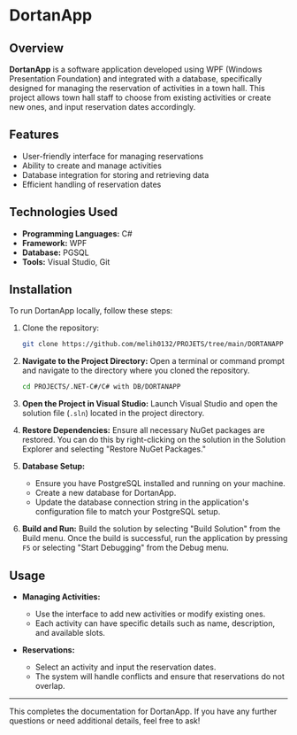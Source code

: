 # DortanApp

## Overview

**DortanApp** is a software application developed using WPF (Windows Presentation Foundation) and integrated with a database, specifically designed for managing the reservation of activities in a town hall. This project allows town hall staff to choose from existing activities or create new ones, and input reservation dates accordingly.

## Features

- User-friendly interface for managing reservations
- Ability to create and manage activities
- Database integration for storing and retrieving data
- Efficient handling of reservation dates

## Technologies Used

- **Programming Languages:** C#
- **Framework:** WPF
- **Database:** PGSQL
- **Tools:** Visual Studio, Git

## Installation

To run DortanApp locally, follow these steps:

1. Clone the repository:
   ```bash
   git clone https://github.com/melih0132/PROJETS/tree/main/DORTANAPP
   ```

2. **Navigate to the Project Directory:**
   Open a terminal or command prompt and navigate to the directory where you cloned the repository.
   ```bash
   cd PROJECTS/.NET-C#/C# with DB/DORTANAPP
   ```

3. **Open the Project in Visual Studio:**
   Launch Visual Studio and open the solution file (`.sln`) located in the project directory.

4. **Restore Dependencies:**
   Ensure all necessary NuGet packages are restored. You can do this by right-clicking on the solution in the Solution Explorer and selecting "Restore NuGet Packages."

5. **Database Setup:**
   - Ensure you have PostgreSQL installed and running on your machine.
   - Create a new database for DortanApp.
   - Update the database connection string in the application's configuration file to match your PostgreSQL setup.

6. **Build and Run:**
   Build the solution by selecting "Build Solution" from the Build menu. Once the build is successful, run the application by pressing `F5` or selecting "Start Debugging" from the Debug menu.

## Usage

- **Managing Activities:**
  - Use the interface to add new activities or modify existing ones.
  - Each activity can have specific details such as name, description, and available slots.

- **Reservations:**
  - Select an activity and input the reservation dates.
  - The system will handle conflicts and ensure that reservations do not overlap.

---

This completes the documentation for DortanApp. If you have any further questions or need additional details, feel free to ask!

